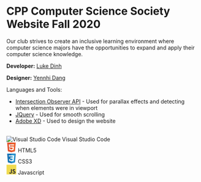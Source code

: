 # CPP Computer Science Society Website Fall 2020

Our club strives to create an inclusive learning environment where computer science majors have the opportunities to expand and apply their computer science knowledge.

**Developer:** [Luke Dinh](https://github.com/lxkedinh "Luke Dinh")

**Designer:** [Yennhi Dang](https://github.com/yennhio "Yennhi Dang")

Languages and Tools:
* [Intersection Observer API](https://developer.mozilla.org/en-US/docs/Web/API/Intersection_Observer_API "Intersection Observer API") - Used for parallax effects and detecting when elements were in viewport
* [JQuery](https://jquery.com/ "JQuery") - Used for smooth scrolling
* [Adobe XD](https://www.adobe.com/products/xd.html "Adobe XD") - Used to design the website
<br>
<!-- Icons for programming languages -->
<img alt='Visual Studio Code' width='26px' title='Visual Studio Code' 
src='https://camo.githubusercontent.com/6bdf06db9f84d12599cdedc3007455513a1f03b4/68747470733a2f2f63646e2e737667706f726e2e636f6d2f6c6f676f732f76697375616c2d73747564696f2d636f64652e737667'>   Visual Studio Code
<br>
<img  alt='HTML5' width='26px' title='HTML5' src='https://raw.githubusercontent.com/devicons/devicon/ac557d6ff33ff370a5db99f97aeab35ea5c67fbd/icons/html5/html5-original.svg'> HTML5
<br>
<img  alt='CSS3' width='26px' title='CSS3' src='https://raw.githubusercontent.com/devicons/devicon/ac557d6ff33ff370a5db99f97aeab35ea5c67fbd/icons/css3/css3-original.svg'> CSS3
<br>
<img  alt='Javascript' width='26px' title='Javascript' src='https://raw.githubusercontent.com/devicons/devicon/ac557d6ff33ff370a5db99f97aeab35ea5c67fbd/icons/javascript/javascript-original.svg'> Javascript